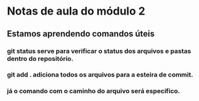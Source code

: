 # Notas de aula do módulo 2

## Estamos aprendendo comandos úteis

### git status serve para verificar o status dos arquivos e pastas dentro do repositório.

### git add . adiciona todos os arquivos para a esteira de commit.
### já o comando com o caminho do arquivo será específico.